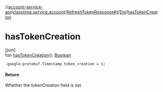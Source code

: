 //[account-service-api](../../../../index.md)/[classtime.service.account](../../index.md)/[RefreshTokenResponseKt](../index.md)/[Dsl](index.md)/[hasTokenCreation](has-token-creation.md)

# hasTokenCreation

[jvm]\
fun [hasTokenCreation](has-token-creation.md)(): [Boolean](https://kotlinlang.org/api/latest/jvm/stdlib/kotlin/-boolean/index.html)

<code>.google.protobuf.Timestamp token_creation = 1;</code>

#### Return

Whether the tokenCreation field is set.

